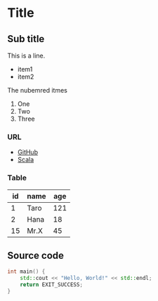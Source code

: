# Title
## Sub title
This is a line.
- item1
- item2

The nubemred itmes
1. One
2. Two
3. Three

### URL
- [GitHub](https://github.com/)
- [Scala](https://www.scala-lang.org/)

### Table
| id  | name | age |
| --- | ---- | --- |
| 1   | Taro | 121 |
| 2   | Hana | 18  |
| 15  | Mr.X | 45  |

## Source code

```C++
int main() {
    std::cout << "Hello, World!" << std::endl;
    return EXIT_SUCCESS;
}
```
